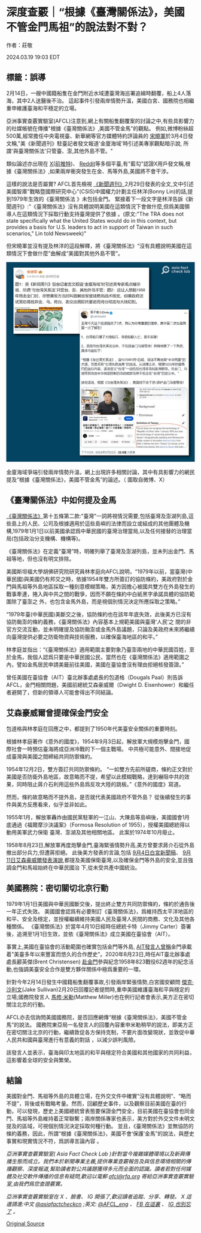 # 深度查覈｜“根據《臺灣關係法》，美國不管金門馬祖”的說法對不對？

作者：莊敬

2024.03.19 19:03 EDT

## 標籤：誤導

2月14日，一艘中國籍船隻在金門附近水域遭臺灣海巡署追緝時翻覆，船上4人落海，其中2人送醫後不治。 這起事件引發兩岸情勢升溫，美國白宮、國務院也相繼重申維護臺海和平穩定的立場。

亞洲事實查覈實驗室(AFCL)注意到,網上有關船隻翻覆案的討論之中,有些具影響力的社媒帳號在傳播"根據《臺灣關係法》,美國不管金馬"的觀點。 例如,微博粉絲超500萬,經常擔任中央電視臺、新華網等官方媒體特約評論員的 [宋曉軍](https://m.weibo.cn/detail/5008137897119296)於3月4日發文稱,"美《新聞週刊》駐臺記者發文報道'金廈海域'時引述美專家觀點暗示說, 所謂'與臺灣關係法'只管臺、澎,其他外島不管。"

類似論述亦出現在 [X(前推特](https://twitter.com/caiziboshi/status/1760690019675893764))、 [Reddit](https://www.reddit.com/r/real_China_irl/comments/1axp0ws/%E5%86%B7%E7%9F%A5%E8%AF%86%E6%A0%B9%E6%8D%AE%E5%8F%B0%E6%B9%BE%E5%85%B3%E7%B3%BB%E6%B3%95%E7%BE%8E%E5%9B%BD%E9%98%B2%E5%8D%AB%E6%94%AF%E6%8F%B4%E5%8F%B0%E6%B9%BE%E7%9A%84%E8%8C%83%E5%9B%B4%E4%B8%8D%E5%8C%85%E6%8B%AC%E9%87%91%E9%97%A8%E5%92%8C%E9%A9%AC%E7%A5%96/)等多個平臺,有"藍勾"認證X用戶發文稱,根據《臺灣關係法》,如果兩岸衝突發生在金、馬等外島,美國將不會干涉。

這樣的說法是否屬實? AFCL首先檢視 [《新聞週刊》](https://www.newsweek.com/china-taiwan-kinmen-islands-crisis-coast-guard-patrols-1874567)2月29日發表的全文,文中引述美國智庫"戰略暨國際研究中心"(CSIS)中國權力計劃主任林洋(Bonny Lin)的話,提到1979年生效的《臺灣關係法 》未包括金門。 緊接着下一段文字是林洋告訴《新聞週刊》:"《臺灣關係法》沒有具體說明美國在這類情況下會做什麼,但爲美國領導人在這類情況下採取行動支持臺灣提供了依據 。(原文:"The TRA does not state specifically what the United States would do in this context, but provides a basis for U.S. leaders to act in support of Taiwan in such scenarios," Lin told Newsweek)"

但宋曉軍並沒有提及林洋的這段解釋，將《臺灣關係法》“沒有具體說明美國在這類情況下會做什麼”曲解成“美國對其他外島不管”。

![金廈海域爭端引發兩岸情勢升溫，網上出現許多相關討論，其中有具影響力的網民提及“根據《臺灣關係法》，美國不管金馬”的論述。（ 圖取自微博、X）](images/Y7GPV46GJZAP2GA66J2ALFEFUI.png)

金廈海域爭端引發兩岸情勢升溫，網上出現許多相關討論，其中有具影響力的網民提及“根據《臺灣關係法》，美國不管金馬”的論述。（ 圖取自微博、X）

## 《臺灣關係法》中如何提及金馬

[《臺灣關係法》](https://web-archive-2017.ait.org.tw/zh/taiwan-relations-act.html)第十五條第二款:"臺灣"一詞將視情況需要,包括臺灣及澎湖列島,這些島上的人民、公司及根據適用於這些島嶼的法律而設立或組成的其他團體及機構,1979年1月1日以前美國承認爲中華民國的臺灣治理當局,以及任何接替的治理當局(包括政治分支機構、機構等)。

《臺灣關係法》在定義“臺灣”時，明確列舉了臺灣及澎湖列島，並未列出金門、馬祖等地，但也沒有明文排除。

美國斯坦福大學胡佛研究院研究員林孝庭向AFCL說明，“1979年以前，當臺灣(中華民國)與美國仍有邦交之時，依據1954年雙方所簽訂的協防條約，美政府對於金門與馬祖等外島地區採取一種刻意模糊策略，美方因擔心被國共雙方在外島發生的戰事牽連，捲入與中共之間的戰爭，因而不願在條約中白紙黑字承諾具體的協防範圍除了臺澎之 外，也包含金馬外島，而是視個別情況決定所應採取之策略。”

“1979年臺(中華民國)美斷交之後，協防條約也在該年年底失效，此後美方已沒有協防颱澎的條約義務，《臺灣關係法》內容基本上規範美國與臺灣‘人民’之 間的非官方交流互動，並未明確提及協防颱澎或金馬外島議題，只論及美政府未來將繼續向臺灣提供必要之防衛物資與技術服務，以確保臺海地區的和平。”

林孝庭並指出：“《臺灣關係法》適用範圍主要對象乃臺澎兩地的中華民國百姓，至於金馬，我個人認爲只要是中華民國公民，當然也在《臺灣關係法》適用範圍之內，譬如金馬居民申請美籤前往美國，美國在臺協會沒有理由拒絕核發簽證。”

曾任美國在臺協會（AIT）臺北辦事處處長的包道格（Dougals Paal）則告訴AFCL，金門相關問題，美國前總統艾森豪威爾（Dwight D. Eisenhower）和繼任者避開了，但新的領導人可能會得出不同結論。

## 艾森豪威爾曾提確保金門安全

包道格與林孝庭在回應之中，都提到了1950年代美臺安全關係的重要時刻。

根據林孝庭著作《意外的國度》，1954年9月3日起，解放軍大規模炮擊金門，國際社會一時預估臺海將成亞洲冷戰的下一個主戰場。 中共極可能意外、間接地促成臺灣與美國之間締結共同防禦條約。

1954年12月2日，雙方簽訂共同防禦條約。 “一如雙方先前所磋商，條約正文對於美國是否防衛外島地區，故意略而不提，希望以此模糊戰略，達到嚇阻中共的效果，同時阻止蔣介石利用這些外島爲反攻大陸的跳板。”《意外的國度》寫道。

然而，條約故意略而不提外島，是否就代表美國政府不管外島？ 從後續發生的事件與美方反應看來，似乎並非如此。

1955年1月，解放軍轟炸由國民黨駐軍的一江山、大陳島等島嶼後，美國國會1月底通過《福爾摩沙決議案》（Formosa Resolution of 1955），授權美國總統得以動用美軍武力保衛 臺灣、澎湖及其他相關地區。 此案於1974年10月廢止。

1958年8月23日,解放軍再度炮擊金門,臺海緊張情勢升高,美方曾要求蔣介石從外島撤出部分兵力,但遭蔣拒絕。 此後美方發表的言論,包括 [9月4日白宮新聞稿](https://history.state.gov/historicaldocuments/frus1958-60v19/d68)、 [9月11日艾森豪威爾發表演說](https://www.presidency.ucsb.edu/documents/radio-and-television-report-the-american-people-regarding-the-situation-the-formosa),都提及美國保衛臺灣,以及確保金門等外島的安全,並且強調金門和馬祖始終在中華民國治 下,從未受共產中國統治。

## 美國務院：密切關切北京行動

1979年1月1日美國與中華民國斷交後，提出終止雙方共同防禦條約，條約於通告後一年正式失效。 美國國會認爲有必要制訂《臺灣關係法》，爲維持西太平洋地區的和平、安全及穩定，並授權繼續維持美國人民及臺灣人民間的商務、文化及其他各種關係。 《臺灣關係法》於當年4月10日經時任總統卡特（Jimmy Carter）簽署後，追溯至1月1日生效，並依《臺灣關係法》成立美國在臺協會（AIT）。

事實上,美國在臺協會的活動範圍也確實包括金門等外島, [AIT發言人曾稱](https://www.facebook.com/AIT.Social.Media/posts/10158627533858490/)金門承載着"美臺多年以來豐富而悠久的合作歷史"。2020年8月23日,時任AIT臺北辦事處處長酈英傑(Brent Christensen) [赴金門](https://www.facebook.com/AIT.Social.Media/posts/10158486339218490/)參與紀念1958年823戰役62週年的紀念活動,也強調美臺安全合作是雙方夥伴關係中極爲重要的一環。

針對今年2月14日發生中國籍船隻翻覆事故,引發兩岸緊張情勢,白宮國安顧問 [傑克·沙利文](https://www.whitehouse.gov/briefing-room/press-briefings/2024/02/20/on-the-record-regional-press-call-by-apnsa-jake-sullivan-on-the-national-security-supplemental/)(Jake Sullivan)2月20日回覆記者提問時,重申美國維護臺海和平與穩定的立場;國務院發言人 [馬修·米勒](https://www.state.gov/briefings/department-press-briefing-february-20-2024/#post-536281-CHINA)(Matthew Miller)也在例行記者會表示,美方正在密切關注北京的行動。

AFCL亦去信詢問美國國務院，是否回應網傳“根據《臺灣關係法》，美國不管金馬”的說法。 國務院東亞局一名發言人的回覆內容重申米勒稍早的說法，即美方正在密切關注北京的行動，繼續敦促各方保持克制，不要片面改變現狀，並敦促中華人民共和國與臺灣進行有意義的對話 ，以減少誤判風險。

該發言人並表示，臺海與印太地區的和平與穩定符合美國和其他國家的共同利益，這影響着全球的安全與繁榮。

## 結論

美國對金門、馬祖等外島的具體立場，在外交文件中確實“沒有具體說明”、“略而不提”，背後或有戰略考量。然而，回顧歷史事件，以及觀察目前美國在臺的行動，可以發現，歷史上美國總統曾表態要保證金門安全，目前美國在臺協會也同金門、馬祖等外島維持着正常聯繫；兩岸關係專家也表示，美方對於外交文件未明文提及的區域，可視個別情況決定採取何種行動。 並且，《臺灣關係法》並無協防的條約義務，因此，所謂“根據《臺灣關係法》，美國不會‘保護’金馬”的說法，與歷史事實和現實情況不符，爲誤導言論內容 。

*亞洲事實查覈實驗室(* *Asia Fact Check Lab* *)針對當今複雜媒體環境以及新興傳播生態而成立。我們本於新聞專業主義,提供專業查覈報告及與信息環境相關的傳播觀察、深度報道,幫助讀者對公共議題獲得多元而全面的認識。讀者若對任何媒體及社交軟件傳播的信息有疑問,歡迎以電郵* *afcl@rfa.org* *寄給亞洲事實查覈實驗室,由我們爲您查證覈實。*

*亞洲事實查覈實驗室在* *X* *、臉書、* *IG* *開張了,歡迎讀者追蹤、分享、轉發。* *X* *這邊請進:中文*  [*@asiafactcheckcn*](https://twitter.com/asiafactcheckcn)  *;英文:*  [*@AFCL\_eng*](https://twitter.com/AFCL_eng)  *、*  [*FB* *在這裏*](https://www.facebook.com/asiafactchecklabcn)  *、*  [*IG* *也別忘了*](https://www.instagram.com/asiafactchecklab/)  *。*



[Original Source](https://www.rfa.org/mandarin/shishi-hecha/hc-03192024190120.html)